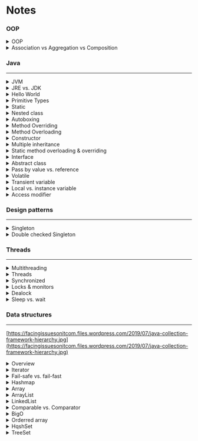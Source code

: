 # Notes

### OOP
<details>
  <summary>OOP</summary>
  
  - Abstraction: develop classes in terms of their own functionality, instead of their implementation details.
  - Encapsulation: objects hide their internal characteristics and behavior.
  - Polymorphism: present the same interface for differing underlying data types.
    - Compile-time polymorphism (static binding) – Method overloading
    - Runtime polymorphism (dynamic binding) – Method overriding
  - Inheritance: acquire fields and methods of the base class.
  - Predefined & user-defined types as objects.
  - Message-based.
  
  Java not 100% OO becquse of primitives types.
</details>

<details>
  <summary>Association vs Aggregation vs Composition</summary>
  
  - Association: link between two classes communicating with each other.
  - Aggregation and Composition are special cases of association.
  - Composition: the child cannot exist independent of the parent.
</details>

### Java
---

<details>
  <summary>JVM</summary>
  
  Process vthat can execute Java bytecode.
</details>

<details>
  <summary>JRE vs. JDK</summary>
  
  - JRE is a JVM implementation
  - JDK includes the JRE and development tools.
</details>

<details>
  <summary>Hello World</summary>
  
  ```
  public class HelloWorld {
    public static void main(String args[]) {  
      System.out.println("Hello World");  
    }
  }
  ```
</details>

<details>
  <summary>Primitive Types</summary>
  
  - Boolean, byte, char, int, float, double, long, short.
  - Java provides wrapper classes for each primitive type.
</details>

<details>
  <summary>Static</summary>
  
  - Static variable/method can be accessed without instantiation.
  - Static class.
  - Static block: code executed when loading the class in memory.
  
  Note: static fields and blocks are initialized one after another.
</details>

<details>
  <summary>Nested class</summary>
  
  - Not-static nested class has access to instance variable/methods of the outer class.
  - Not-static nested class cannot be instantiated without the outer class.
  - Static nested class have only access to static member of the outer class.
</details>

<details>
  <summary>Autoboxing</summary>
  
  Automatic conversion made by the Java compiler between the primitive types and their corresponding object wrapper classes.
</details>

<details>
  <summary>Method Overriding</summary>
  
  Child class redefines the same method as a parent class (cannot limit the access of the method).
</details>

<details>
  <summary>Method Overloading</summary>
  
  Methods in the same class that have the exact same name, but different parameters.
</details>

<details>
  <summary>Constructor</summary>
  
  - Default constructor
  - Support constructor overloading
  - Copy constructor
</details>

<details>
  <summary>Multiple inheritance</summary>
  
  Each class is able to extend only on one class but is able to implement more than one interfaces.
</details>

<details>
  <summary>Static method overloading & overriding</summary>
  
  - Static methods can be overloaded (static binding), but not by instance methods.
  - Static methods cannot be overriden (dynamic binding).
</details>

<details>
  <summary>Interface</summary>
  
  - Interface methods are implicitly abtracts.
  - Implement a number of interfaces.
  - Must implement all methods declared in the interface.
  - Variables declared in an interface are by default `public static final`.
  - Members of a Java interface are public by default.
  - An interface is public by default.
</details>

<details>
  <summary>Abstract class</summary>
  
  - Abstract class can have both abstract and non-abstract methods.
  - Extend only one abstract class.
  - **Abstract classes can implement interfaces without even providing the implementation of interface methods.**
</details>

<details>
  <summary>Pass by value vs. reference</summary>
  
  - Pass by value: a copy of the object is passed (Java primitive types).
  - Pass by reference: a pointer to the object is passed (Java objects).
</details>

<details>
  <summary>Volatile</summary>
  
  - Value not cached and always read from main memory.
  - TODO: https://www.javacodegeeks.com/2018/03/volatile-java-works-example-volatile-keyword-java.html
</details>

<details>
  <summary>Transient variable</summary>
  
  A transcient variable is not serialized.
</details>

<details>
  <summary>Local vs. instance variable</summary>
  
  - Local variable is declared inside a method or constructor.
  - Instance variable is declared inside a class.
  - Local variable must be initialized (compilation error).
</details>

<details>
  <summary>Access modifier</summary>
  
  - Public: accessible from everywhere.
  - Protected: accessible within the package and the subclasses in any package.
  - Package private (default): accessible within the package.
  - Private: accessible within the same class.
</details>

### Design patterns
---

<details>
  <summary>Singleton</summary>
  
  - Single instance.
  - Global access.
</details>

<details>
  <summary>Double checked Singleton</summary>
  
  - Synchronized `getInstance` method results in poor performance.
  - Verify if the instance must be created before competing for the lock. 
    ```
    public class Singleton {
      private static volatile Singleton instance;
      public static Singleton getInstance() {
          if (instance == null) {
              synchronized (Singleton.class) {
                  if (instance == null) {
                      instance = new DclSingleton();
                  }
              }
          }
          return instance;
      }
    }
    ```
    The field needs to be volatile to prevent cache incoherence issues, becaue the *Java memory model* allows the publication of partially initialized objects.
  - Alternative:
    - Early initialisation.
    - Lazy initialization using a nested static class (the "holder").
    - Enum singleton.
</details>

### Threads
---

<details>
  <summary>Multithreading</summary>
  
  - Mutual exclusion over the critical section.
  - Cooperation of threads
</details>

<details>
  <summary>Threads</summary>
  
  - Extend `Thread` class and override `run` method.
  - Implement `Runnable` interface (preferred) and create a thread from it `new Thread(runnable)`.
  - Methods:
    - id, name, priority, state
    - `interrupt()`
    - `join()` waits for the thread to die.
    - `run()` contain the business logic.
    - `start()` creates a new thread and call the `run()` method.
    - `sleep()`
  - States:
    - NEW: created but not yet started.
    - RUNNABLE: executing in the JVM.
    - BLOCKED: waiting for a monitor lock.
    - WAITING: waiting indefinitely for another thread.
    - TIMED_WAITING: aiting for another thread for up to a specified waiting time.
    - TERMINATED: has exited.
</details>

<details>
  <summary>Synchronized</summary>
  
  - method (coarse-grained lock)
  - block (fine-grained lock)
</details>

<details>
  <summary>Locks & monitors</summary>
  
  - Lock (mutex):
    - Threads check the availability of a shared objects through flags attached to the object.
    - Provides *mutual exclusion*.
    - Explicit using `Lock` API.
  - Monitor:
    - Synchronized keyword (implicit)
    - Provides *mutual exclusion* using the *monitor lock*.
    - Provides *cooperation* using the *Wait-set* to notify waiting threads.
  
  -> Each Java object has an associated lock, also referred to as a *monitor*. A thread can acquire the lock for an object by using the synchronized keyword.
</details>

<details>
  <summary>Dealock</summary>
  
  Situation where two or more threads wait for eachothers forever.
</details>

<details>
  <summary>Sleep vs. wait</summary>
  
  - Wait:
    - Instance method of `Object` class.
    - Release the lock.
    - Resume when `notify` is called.
    - Used to sychronise the access to a shared object.
  - Sleep:
    - Static method of `Thread`.
    - Keep lock.
    - Resume ater the specified amount of time.
    - Used to pass time.
</details>
  
### Data structures
---

[https://facingissuesonitcom.files.wordpress.com/2019/07/java-collection-framework-hierarchy.jpg](https://facingissuesonitcom.files.wordpress.com/2019/07/java-collection-framework-hierarchy.jpg)

<details>
  <summary>Overview</summary>
  
  - Collection: group of objects.
  - Set: collection without duplicate elements.
  - List: ordered collection.
  - Map: maps keys to values.
</details>

<details>
  <summary>Iterator</summary>
  
  - Iterate over elements of a collection.
  - `next()`, `hasNext()`, `remove()`.
  - `ListIterator` allows traversing a collection in reverse.
</details>

<details>
  <summary>Fail-safe vs. fail-fast</summary>
  
  - Fail-fast:
    - Abort operation as-fast-as-possible.
    - Use an internal counter called modCount to throw `ConcurrentModificationException`.
    - `java.util` package.
  - Fail-safe:
    - Create a clone of the actual Collection and iterate over it.
    - Doesn't guarantee to return updated data from the Collection (*weakly consistent*).
    - `java.util.concurrent` package.
</details>

<details>
  <summary>Hashmap</summary>
  
  - Store key-value pairs
  - Rely on the hash function implemented by `hashCode()` to find the index where to store the key-pair.
  - Replace value.
  - Allow `NULL` keys and values.
  - Not synchronized.
  - Fail-fast iterator.
  - Best practice to use immutable classes as keys.
  
  Note: Hashtable is a legacy class.
</details>

<details>
  <summary>Array</summary>
  
  - Can contains primitive objects (autoboxing).
  - Fixed sixe.
  - Random access.
</details>

<details>
  <summary>ArrayList</summary>
  
  - Can only contain objects.
  - Dynamic size.
  - Random access.
</details>

<details>
  <summary>LinkedList</summary>
  
  - Add/remove in O(1).
  - No resize.
  - More memory because of pointers to next/previous element.
</details>

<details>
  <summary>Comparable vs. Comparator</summary>
  
  - `compareTo`: impose order between two objects (-1, 0, +1).
  - `equals': return true if the argument is
    - is also a comparator
    - imposes the same ordering.
</details>

<details>
  <summary>BigO</summary>
  
  - Describe how an algorithm scales in the *worst case* scenario when the size of the input increases.
  - Time complexity or memory consumption.
</details>

<details>
  <summary>Orderred array</summary>
  
  - Search O(log n).
  - Insertion in O(n).
</details>

<details>
  <summary>HqshSet</summary>
 
  - Add, remove and contains in O(1).
</details>

<details>
  <summary>TreeSet</summary>
  
  - Sorted elements.
  - Add, remove and contains in O(log n).
</details>
